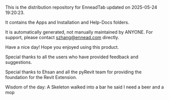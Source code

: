 This is the distribution repository for EnneadTab updated on 2025-05-24 19:20:23.

It contains the Apps and Installation and Help-Docs folders.

It is automatically generated, not manually maintained by ANYONE.
For support, please contact szhang@ennead.com directly.

Have a nice day! Hope you enjoyed using this product.

Special thanks to all the users who have provided feedback and suggestions.

Special thanks to Ehsan and all the pyRevit team for providing the foundation for the Revit Extension.



Wisdom of the day:
A Skeleton walked into a bar he said I need a beer and a mop
